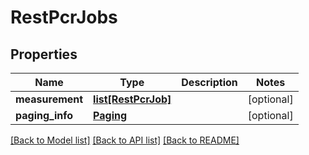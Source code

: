 # RestPcrJobs

## Properties
Name | Type | Description | Notes
------------ | ------------- | ------------- | -------------
**measurement** | [**list[RestPcrJob]**](RestPcrJob.md) |  | [optional] 
**paging_info** | [**Paging**](Paging.md) |  | [optional] 

[[Back to Model list]](../README.md#documentation-for-models) [[Back to API list]](../README.md#documentation-for-api-endpoints) [[Back to README]](../README.md)


